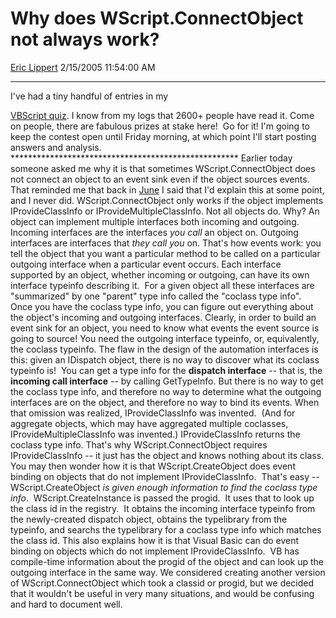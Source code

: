 <div id="page">

# Why does WScript.ConnectObject not always work?

[Eric Lippert](https://social.msdn.microsoft.com/profile/Eric%20Lippert) 2/15/2005 11:54:00 AM

-----

<div id="content">

I've had a tiny handful of entries in my

[<span class="underline">VBScript quiz</span>](http://blogs.msdn.com/ericlippert/archive/2005/02/10/370884.aspx). I know from my logs that 2600+ people have read it. Come on people, there are fabulous prizes at stake here\!  Go for it\! I'm going to keep the contest open until Friday morning, at which point I'll start posting answers and analysis. \*\*\*\*\*\*\*\*\*\*\*\*\*\*\*\*\*\*\*\*\*\*\*\*\*\*\*\*\*\*\*\*\*\*\*\*\*\*\*\*\*\*\*\*\*\*\*\*\*\*\*\* Earlier today someone asked me why it is that sometimes WScript.ConnectObject does not connect an object to an event sink even if the object sources events. That reminded me that back in [<span class="underline">June</span>](http://blogs.msdn.com/ericlippert/archive/2004/06/01/145686.aspx) I said that I'd explain this at some point, and I never did. WScript.ConnectObject only works if the object implements IProvideClassInfo or IProvideMultipleClassInfo. Not all objects do. Why? An object can implement multiple interfaces both incoming and outgoing. Incoming interfaces are the interfaces *you call* an object on. Outgoing interfaces are interfaces that *they call you* on. That's how events work: you tell the object that you want a particular method to be called on a particular outgoing interface when a particular event occurs. Each interface supported by an object, whether incoming or outgoing, can have its own interface typeinfo describing it.  For a given object all these interfaces are "summarized" by one "parent" type info called the "coclass type info".  Once you have the coclass type info, you can figure out everything about the object's incoming and outgoing interfaces. Clearly, in order to build an event sink for an object, you need to know what events the event source is going to source\! You need the outgoing interface typeinfo, or, equivalently, the coclass typeinfo. The flaw in the design of the automation interfaces is this: given an IDispatch object, there is no way to discover what its coclass typeinfo is\!  You can get a type info for the **dispatch interface** -- that is, the **incoming call interface** -- by calling GetTypeInfo. But there is no way to get the coclass type info, and therefore no way to determine what the outgoing interfaces are on the object, and therefore no way to bind its events. When that omission was realized, IProvideClassInfo was invented.  (And for aggregate objects, which may have aggregated multiple coclasses, IProvideMultipleClassInfo was invented.) IProvideClassInfo returns the coclass type info. That's why WScript.ConnectObject requires IProvideClassInfo -- it just has the object and knows nothing about its class. You may then wonder how it is that WScript.CreateObject does event binding on objects that do not implement IProvideClassInfo.  That's easy -- WScript.CreateObject *is* *given enough information to find the coclass type info*.  WScript.CreateInstance is passed the progid.  It uses that to look up the class id in the registry.  It obtains the incoming interface typeinfo from the newly-created dispatch object, obtains the typelibrary from the typeinfo, and searchs the typelibrary for a coclass type info which matches the class id. This also explains how it is that Visual Basic can do event binding on objects which do not implement IProvideClassInfo.  VB has compile-time information about the progid of the object and can look up the outgoing interface in the same way. We considered creating another version of WScript.ConnectObject which took a classid or progid, but we decided that it wouldn't be useful in very many situations, and would be confusing and hard to document well.  

</div>

</div>

